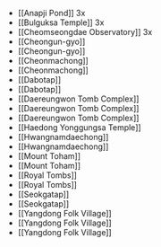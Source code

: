 - [[Anapji Pond]] 3x
- [[Bulguksa Temple]] 3x
- [[Cheomseongdae Observatory]] 3x
- [[Cheongun-gyo]]
- [[Cheongun-gyo]]
- [[Cheonmachong]]
- [[Cheonmachong]]
- [[Dabotap]]
- [[Dabotap]]
- [[Daereungwon Tomb Complex]]
- [[Daereungwon Tomb Complex]]
- [[Daereungwon Tomb Complex]]
- [[Haedong Yonggungsa Temple]]
- [[Hwangnamdaechong]]
- [[Hwangnamdaechong]]
- [[Mount Toham]]
- [[Mount Toham]]
- [[Royal Tombs]]
- [[Royal Tombs]]
- [[Seokgatap]]
- [[Seokgatap]]
- [[Yangdong Folk Village]]
- [[Yangdong Folk Village]]
- [[Yangdong Folk Village]]
